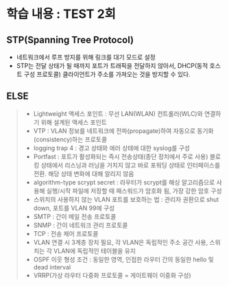 학습 내용 : TEST 2회
=============

## STP(Spanning Tree Protocol)
- 네트워크에서 루프 방지를 위해 링크를 대기 모드로 설정
- STP는 전달 상태가 될 때까지 포트가 트래픽을 전달하지 않아서, DHCP(동적 호스트 구성 프로토콜) 클라이언트가 주소를 가져오는 것을 방지할 수 있다.

## ELSE  
> - Lightweight 액세스 포인트 : 무선 LAN(WLAN) 컨트롤러(WLC)와 연결하기 위해 설계된 액세스 포인트  
> - VTP : VLAN 정보를 네트워크에 전파(propagate)하여 자동으로 동기화(consistency)하는 프로토콜  
> - logging trap 4 : 경고 상태와 에러 상태에 대한 syslog를 구성  
> - Portfast : 포트가 활성화되는 즉시 전송상태(종단 장치에서 주로 사용) 블로킹 상태에서 리스닝과 러닝을 거치지 않고 바로 포워딩 상태로 인터페이스를 전환. 해당 상태 변화에 대해 알리지 않음  
> - algorithm-type scrypt secret : 라우터가 scrypt를 해싱 알고리즘으로 사용해 실행/시작 파일에 저장할 때 패스워드가 암호화 됨, 가장 강한 암호 구성
> -  스위치의 사용하지 않는 VLAN 포트를 보호하는 법 : 관리자 권환으로 shut down, 포트를 VLAN 99에 구성
> - SMTP : 간이 메일 전송 프로토콜  
> - SNMP : 간이 네트워크 관리 프로토콜  
> - TCP : 전송 제어 프로토콜  
> - VLAN 연결 시 3계층 장치 필요, 각 VLAN은 독립적인 주소 공간 사용, 스위치는 각 VLAN에 독립적인 테이블을 유지  
> - OSPF 이웃 형성 조건 : 동일한 영역, 인접한 라우터 간의 동일한 hello 및 dead interval  
> - VRRP(가상 라우터 다중화 프로토콜 = 게이트웨이 이중화 구성)  

